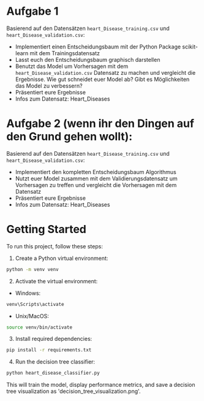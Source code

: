 # Aufgabe 1
Basierend auf den Datensätzen `heart_Disease_training.csv` und `heart_Disease_validation.csv`:
- Implementiert einen Entscheidungsbaum mit der Python Package scikit-learn mit dem Trainingsdatensatz
- Lasst euch den Entscheidungsbaum graphisch darstellen
- Benutzt das Model um Vorhersagen mit dem `heart_Disease_validation.csv` Datensatz zu machen und vergleicht die Ergebnisse. Wie gut schneidet euer Model ab? Gibt es Möglichkeiten das Model zu verbessern?
- Präsentiert eure Ergebnisse
- Infos zum Datensatz: Heart_Diseases
# Aufgabe 2 (wenn ihr den Dingen auf den Grund gehen wollt):
Basierend auf den Datensätzen `heart_Disease_training.csv` und `heart_Disease_validation.csv`:
- Implementiert den kompletten Entscheidungsbaum Algorithmus
- Nutzt euer Model zusammen mit dem Validierungsdatensatz um Vorhersagen zu treffen und vergleicht die Vorhersagen mit dem Datensatz
- Präsentiert eure Ergebnisse
- Infos zum Datensatz: Heart_Diseases

# Getting Started
To run this project, follow these steps:

1. Create a Python virtual environment:
```bash
python -m venv venv
```
2. Activate the virtual environment:
- Windows:
```bash
venv\Scripts\activate
```
- Unix/MacOS:
```bash
source venv/bin/activate
```
3. Install required dependencies:
```bash
pip install -r requirements.txt
```
4. Run the decision tree classifier:
```bash
python heart_disease_classifier.py
```
This will train the model, display performance metrics, and save a decision tree visualization as 'decision_tree_visualization.png'.